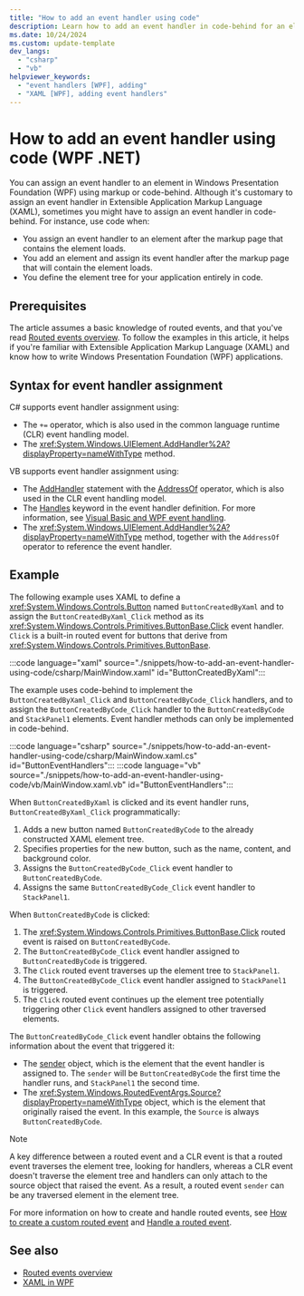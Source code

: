 ```yaml
---
title: "How to add an event handler using code"
description: Learn how to add an event handler in code-behind for an element in Windows Presentation Foundation (WPF).
ms.date: 10/24/2024
ms.custom: update-template
dev_langs:
  - "csharp"
  - "vb"
helpviewer_keywords:
  - "event handlers [WPF], adding"
  - "XAML [WPF], adding event handlers"
---
```

<!-- The acrolinx score was 99 on 02/01/2021-->

# How to add an event handler using code (WPF .NET)

You can assign an event handler to an element in Windows Presentation Foundation (WPF) using markup or code-behind. Although it's customary to assign an event handler in Extensible Application Markup Language (XAML), sometimes you might have to assign an event handler in code-behind. For instance, use code when:

- You assign an event handler to an element after the markup page that contains the element loads.
- You add an element and assign its event handler after the markup page that will contain the element loads.
- You define the element tree for your application entirely in code.

## Prerequisites

The article assumes a basic knowledge of routed events, and that you've read [Routed events overview](routed-events-overview.md). To follow the examples in this article, it helps if you're familiar with Extensible Application Markup Language (XAML) and know how to write Windows Presentation Foundation (WPF) applications.

## Syntax for event handler assignment

C# supports event handler assignment using:

- The `+=` operator, which is also used in the common language runtime (CLR) event handling model.
- The <xref:System.Windows.UIElement.AddHandler%2A?displayProperty=nameWithType> method.

VB supports event handler assignment using:

- The [AddHandler](/dotnet/visual-basic/language-reference/statements/addhandler-statement) statement with the [AddressOf](/dotnet/visual-basic/language-reference/operators/addressof-operator) operator, which is also used in the CLR event handling model.
- The [Handles](/dotnet/visual-basic/language-reference/statements/handles-clause) keyword in the event handler definition. For more information, see [Visual Basic and WPF event handling](visual-basic-and-wpf-event-handling.md).
- The <xref:System.Windows.UIElement.AddHandler%2A?displayProperty=nameWithType> method, together with the `AddressOf` operator to reference the event handler.

## Example

The following example uses XAML to define a <xref:System.Windows.Controls.Button> named `ButtonCreatedByXaml` and to assign the `ButtonCreatedByXaml_Click` method as its <xref:System.Windows.Controls.Primitives.ButtonBase.Click> event handler. `Click` is a built-in routed event for buttons that derive from <xref:System.Windows.Controls.Primitives.ButtonBase>.

:::code language="xaml" source="./snippets/how-to-add-an-event-handler-using-code/csharp/MainWindow.xaml" id="ButtonCreatedByXaml":::

The example uses code-behind to implement the `ButtonCreatedByXaml_Click` and `ButtonCreatedByCode_Click` handlers, and to assign the `ButtonCreatedByCode_Click` handler to the `ButtonCreatedByCode` and `StackPanel1` elements. Event handler methods can only be implemented in code-behind.

:::code language="csharp" source="./snippets/how-to-add-an-event-handler-using-code/csharp/MainWindow.xaml.cs" id="ButtonEventHandlers":::
:::code language="vb" source="./snippets/how-to-add-an-event-handler-using-code/vb/MainWindow.xaml.vb" id="ButtonEventHandlers":::

When `ButtonCreatedByXaml` is clicked and its event handler runs, `ButtonCreatedByXaml_Click` programmatically:

1. Adds a new button named `ButtonCreatedByCode` to the already constructed XAML element tree.
1. Specifies properties for the new button, such as the name, content, and background color.
1. Assigns the `ButtonCreatedByCode_Click` event handler to `ButtonCreatedByCode`.
1. Assigns the same `ButtonCreatedByCode_Click` event handler to `StackPanel1`.

When `ButtonCreatedByCode` is clicked:

1. The <xref:System.Windows.Controls.Primitives.ButtonBase.Click> routed event is raised on `ButtonCreatedByCode`.
1. The `ButtonCreatedByCode_Click` event handler assigned to `ButtonCreatedByCode` is triggered.
1. The `Click` routed event traverses up the element tree to `StackPanel1`.
1. The `ButtonCreatedByCode_Click` event handler assigned to `StackPanel1` is triggered.
1. The `Click` routed event continues up the element tree potentially triggering other `Click` event handlers assigned to other traversed elements.

The `ButtonCreatedByCode_Click` event handler obtains the following information about the event that triggered it:

- The [sender](xref:System.Windows.RoutedEventHandler) object, which is the element that the event handler is assigned to. The `sender` will be `ButtonCreatedByCode` the first time the handler runs, and `StackPanel1` the second time.
- The <xref:System.Windows.RoutedEventArgs.Source?displayProperty=nameWithType> object, which is the element that originally raised the event. In this example, the `Source` is always `ButtonCreatedByCode`.

> [!NOTE]
> A key difference between a routed event and a CLR event is that a routed event traverses the element tree, looking for handlers, whereas a CLR event doesn't traverse the element tree and handlers can only attach to the source object that raised the event. As a result, a routed event `sender` can be any traversed element in the element tree.

For more information on how to create and handle routed events, see [How to create a custom routed event](how-to-create-a-custom-routed-event.md) and [Handle a routed event](/dotnet/desktop/wpf/advanced/how-to-handle-a-routed-event?view=netframeworkdesktop-4.8&preserve-view=true).

## See also

- [Routed events overview](routed-events-overview.md)
- [XAML in WPF](../xaml/index.md)
